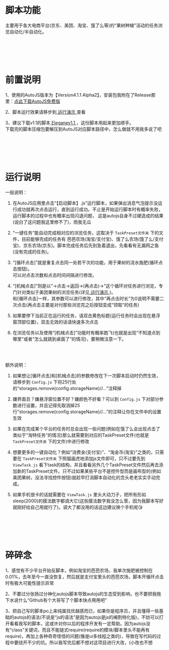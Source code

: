 
# 脚本功能

主要用于各大电商平台(京东、美团、淘宝、饿了么等)的“果树种植”活动的任务浏览自动化/半自动化。

<br>
<br>
<br>
<br>











# 前置说明

1、使用的AutoJS版本为【Version4.1.1 Alpha2】，安装包我附在了Release那里：<a href='https://github.com/Ls-Jan/AutoJS_Elegant/releases/download/Release/AutoJS.apk'>点此下载AutoJS免费版</a>

2、脚本运行效果请移步到<a href='https://github.com/Ls-Jan/AutoJS_Elegant/tree/main/%E8%BF%90%E8%A1%8C%E6%BC%94%E7%A4%BA'> 运行演示 </a>查看

3、建议下载v1.1的脚本<a href='https://github.com/Ls-Jan/AutoJS_Elegant/releases/download/Release/Elegant.v1.1.zip'> Eleganev1.1 </a>，这份脚本用起来更加顺手。
<br>下载完的脚本压缩包要解压到AutoJS对应脚本路径中，怎么做就不用我多说了吧

<br>
<br>
<br>
<br>










# 运行说明

一般说明：

1. 在AutoJS应用里点击“【启动脚本】.js”运行脚本，如果弹出消息气泡提示没运行成功就再次点击运行，直到运行成功。不止是开始运行脚本时有概率失败，运行脚本的过程中也有概率出现闪退问题， 这是autojs自身不过硬造成的结果(说白了这问题我这里修不了)，雨我无瓜

2. “一键任务”能自动完成相对应的浏览任务，这取决于 `TaskPreset文件夹` 下的文件，目前能够完成的任务有 芭芭农场(淘宝/支付宝)、饿了么农场(饿了么/支付宝)、京东农场(京东)。脚本完成任务后先别急着退出，先看看有无漏网之鱼(没有完成的任务)。

3. “[循环点击]”就是重复点击同一处若干次的功能，用于果树的浇水施肥(循环点击按钮)。
<br>可以对点击次数和点击时间间隔进行修改。

4. “[机械点击]”则是以“→点击→返回→(再点击)→”这个循环对任务进行浏览，专门针对类似于美团果树的浏览任务(详见<a href='https://github.com/Ls-Jan/AutoJS_Elegant/tree/main/%E8%BF%90%E8%A1%8C%E6%BC%94%E7%A4%BA'> 运行演示 </a>)。
<br>和[循环点击]一样，其参数可以进行修改，其中“再点击时长”为0说明不需要二次点击(再点击主要是对付那些浏览完之后按钮变成“领取”的任务)

5. 如果要停下当前正在运行的任务，请双击黄色标题(运行任务时会出现在悬浮窗顶部位置)，双击无效的话请快速多次点击

6. 在浏览任务以及使用“[机械点击]”功能时有概率跑飞(也就是出现“不知道点到哪里”或者“怎么就跳到桌面了”的情况)，要稍微注意一下。

<br>
<br>

额外说明：

1. 如果想让[循环点击]和[机械点击]的参数修改在下一次脚本启动时仍然生效，请移步到 `Config.js` 下将25行处的“storages.remove(config.storageName)//...”注释掉

2. 嫌界面丑？嫌悬浮窗位置不好？嫌颜色不好看？可以到 `Config.js` 下对部分参数进行设置，并且记得先取消掉25行“storages.remove(config.storageName)//...”的注释让你在文件中的设置生效

3. 如果在完成某个平台的任务时总会出现一些问题(例如在饿了么会出现点击了类似于“淘特任务”的情况)那么就需要到对应的TaskPreset文件(也就是 `TaskPreset文件夹` 下的文件)中进行修改

4. 想要更多的一键自动化？例如“消费金(支付宝)”、“淘金币(淘宝)”之类的，只需要在 `TaskPreset文件夹` 下照猫画虎地添加js文件即可，只不过要先到 `ViewTask.js` 看下task的结构，并且看看另外几个TaskPreset文件然后再去添加新的TaskPreset文件。只不过如果某些平台不是控件型而是画布型的(例如美团果树，没法寻找控件按钮)就趁早打消脚本自动化的念头老老实实手动完成。

5. 如果手机很卡的话就需要在 `ViewTask.js` 里头大动刀子，把所有形如sleep(2000)的膜法数字都调大它(这些膜法数字我没怎么管，因为我脚本写好就刚好给自己用就行了)。调大了都没用的话这边建议换个手机呢:kissing_heart:


<br>
<br>
<br>
<br>












# 碎碎念

1、感觉有不少平台开始反脚本，例如淘宝的芭芭农场，我单次施肥被控制在0.01%，去年至今一直没恢复，然后就是支付宝里头的芭芭农场，脚本开循环点击时有极大可能性提示异常

2、不要过分张扬过分神化autojs脚本导致autojs的生态受到影响，也不要把我拖下水说什么“Github有个大哥写了个脚本快点用用吧”

3、把自己写的脚本po上来纯属找优越感而已，如果你是程序员，并且懂得一些基础的autojs的语法(不说是“js的语法”是因为autojs是js的阉割特化版)，不妨可以打开看看我写的脚本，这或许对你以后的程序开发有一定帮助。因为autojs没有“class”关键词，而且不能链式require(require的模块/脚本里头不能再有require)，再加上各种奇奇怪怪的问题(像是ui多线程之类的)，导致在写代码的过程中要绕开不少的坑。所以我写完后都不想对这项目进行大改，(小改也不想

